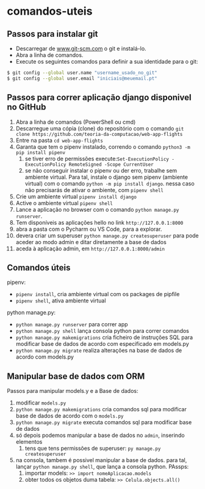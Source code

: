 # comandos-uteis


## Passos para instalar git

* Descarregar de www.git-scm.com o git e instalá-lo.
* Abra a linha de comandos.
* Execute os seguintes comandos para definir a sua identidade para o git:

```bash
$ git config --global user.name "username_usado_no_git"
$ git config --global user.email "iniciais@meuemail.pt"
```

## Passos para correr aplicação django disponivel no GitHub

1. Abra a linha de comandos (PowerShell ou cmd)
1. Descarregue uma cópia (clone) do repositório com o comando `git clone https://github.com/teoria-da-computacao/web-app-flights` 
1. Entre na pasta  `cd web-app-flights`
1. Garanta que tem o pipenv instalado, correndo o comando `python3 -m pip install pipenv`
   1. se tiver erro de permissões execute:`Set-ExecutionPolicy -ExecutionPolicy RemoteSigned -Scope CurrentUser`
   1. se não conseguir instalar o pipenv ou der erro, trabalhe sem ambiente virtual. Para tal, instale o django sem pipenv (ambiente virtual) com o comando `python -m pip install django`. nessa caso não precisarás de ativar o ambiente, com `pipenv shell`
3. Crie um ambiente virtual `pipenv install django` 
4. Active o ambiente virtual `pipenv shell`
5. Lance a aplicação no browser com o comando `python manage.py runserver`. 
6. Tem disponíveis as aplicações hello no link `http://127.0.0.1:8000`
7. abra a pasta com o Pycharm ou VS Code, para a explorar.
8. devera criar um superuser `python manage.py createsuperuser` para pode aceder ao modo admin e ditar diretamente a base de dados
9. aceda à aplicação admin, em  `http://127.0.0.1:8000/admin`


## Comandos úteis

pipenv:
* `pipenv install`, cria ambiente virtual com os packages de pipfile
* `pipenv shell`, ativa ambiente virtual

python manage.py:
* `python manage.py runserver` para correr app
* `python manage.py shell` lança consola python para correr comandos
* `python manage.py makemigrations` cria ficheiro de instruções SQL para modificar base de dados de acordo com especificado em models.py
* `python manage.py migrate` realiza alterações na base de dados de acordo com models.py


## Manipular base de dados com ORM
Passos para manipular models.y e a Base de dados:
1. modificar `models.py`
1. `python manage.py makemigrations` cria comandos sql para modificar base de dados de acordo com o `models.py` 
1. `python manage.py migrate` executa comandos sql para modificar base de dados 
1. só depois podemos manipular a base de dados no `admin`, inserindo elementos
    1. tens que tens permissões de superuser: `py manage.py createsuperuser` 
1. na consola, tambem é possivel manipular a base de dados. para tal, lançar `python manage.py shell`, que lança a consola python. PAssps:
    1. importar models: `>> import nomeAplicacao.models`
    1. obter todos os objetos duma tabela: `>> Celula.objects.all()`

